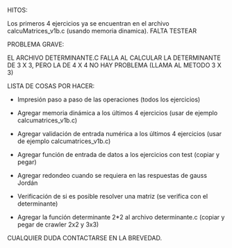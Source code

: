 HITOS:

Los primeros 4 ejercicios ya se encuentran en el archivo calcuMatrices_v1b.c (usando memoria dinamica). FALTA TESTEAR



PROBLEMA GRAVE: 

EL ARCHIVO DETERMINANTE.C FALLA AL CALCULAR LA DETERMINANTE DE 3 X 3, PERO LA DE 4 X 4 NO HAY PROBLEMA (LLAMA AL METODO 3 X 3)



LISTA DE COSAS POR HACER:

* Impresión paso a paso de las operaciones (todos los ejercicios)
* Agregar memoria dinámica a los últimos 4 ejercicios (usar de ejemplo calcumatrices_v1b.c)
* Agregar validación de entrada numérica a los últimos 4 ejercicios (usar de ejemplo calcumatrices_v1b.c)


* Agregar función de entrada de datos a los ejercicios con test (copiar y pegar)
* Agregar redondeo cuando se requiera en las respuestas de gauss Jordán
* Verificación de si es posible resolver una matriz (se verifica con el determinante)
* Agregar la función determinante 2*2 al archivo determinante.c (copiar y pegar de crawler 2x2 y 3x3)


CUALQUIER DUDA CONTACTARSE EN LA BREVEDAD.




